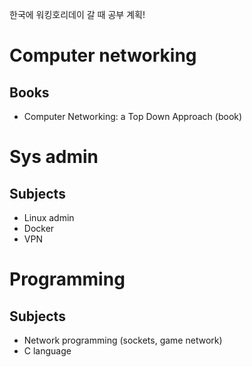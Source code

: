 <!--ts--> 
<!--te-->

한국에 워킹호리데이 갈 때 공부 계획!

# Computer networking

## Books
* Computer Networking: a Top Down Approach (book)

# Sys admin

## Subjects
* Linux admin
* Docker
* VPN

# Programming

## Subjects
* Network programming (sockets, game network)
* C language
